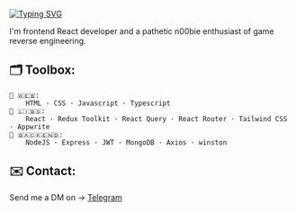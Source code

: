 [![Typing SVG](https://readme-typing-svg.demolab.com?font=Inter&weight=500&size=18&pause=3000&color=F7F7F7&vCenter=true&random=false&width=335&height=15&lines=Hey+there%2C+it's+em1+👋)](https://git.io/typing-svg)   

I'm frontend React developer and a pathetic n00bie enthusiast of game reverse engineering.

## 🗂 Toolbox:
    🔖 🇼​​​​​🇪​​​​​🇧​​​​​: 
		HTML · CSS · Javascript · Typescript
    🔖 🇱​​​​​🇮​​​​​🇧​​​​​🇸​​​​​: 
		React · Redux Toolkit · React Query · React Router · Tailwind CSS · Appwrite
    🔖 🇧​​​​​🇦​​​​​🇨​​​​​🇰​​​​​🇪​​​​​🇳​​​​​🇩​​​​​​​​​​​​​​​: 
		NodeJS · Express · JWT · MongoDB · Axios · winston

## ✉️ Contact:
Send me a DM on → [Telegram](https://t.me/em1png)
<!--
### Hi there 👋

**em1png/em1png** is a ✨ _special_ ✨ repository because its `README.md` (this file) appears on your GitHub profile.

Here are some ideas to get you started:

- 🔭 I’m currently working on ...
- 🌱 I’m currently learning ...
- 👯 I’m looking to collaborate on ...
- 🤔 I’m looking for help with ...
- 💬 Ask me about ...
- 📫 How to reach me: ...
- 😄 Pronouns: ...
- ⚡ Fun fact: ...
-->
